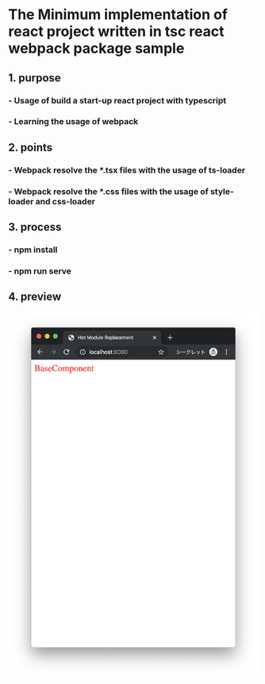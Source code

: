 # The Minimum implementation of react project written in tsc react webpack package sample

## 1. purpose
### - Usage of build a start-up react project with typescript
### - Learning the usage of webpack

## 2. points
### - Webpack resolve the *.tsx files with the usage of ts-loader
### - Webpack resolve the *.css files with the usage of style-loader and css-loader

## 3. process
### - npm install
### - npm run serve

## 4. preview

![](images/screenshot.png)
